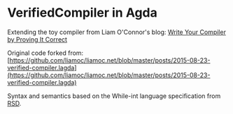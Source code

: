 # VerifiedCompiler in Agda

Extending the toy compiler from Liam O'Connor's blog: [Write Your Compiler by Proving It Correct](http://liamoc.net/posts/2015-08-23-verified-compiler.html)

Original code forked from: [https://github.com/liamoc/liamoc.net/blob/master/posts/2015-08-23-verified-compiler.lagda](https://github.com/liamoc/liamoc.net/blob/master/posts/2015-08-23-verified-compiler.lagda)

Syntax and semantics based on the While-int language specification from [RSD](http://www.springer.com/us/book/9780857290175).
